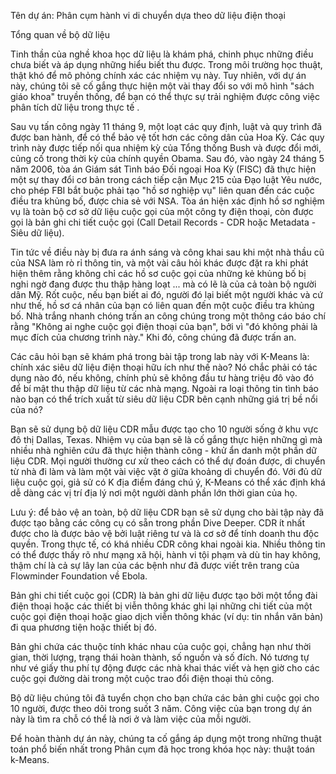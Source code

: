 Tên dự án: Phân cụm hành vi di chuyển dựa theo dữ liệu điện thoại

Tổng quan về bộ dữ liệu

Tinh thần của nghề khoa học dữ liệu là khám phá, chinh phục những điều chưa biết và áp dụng những hiểu biết thu được. Trong môi trường học thuật, thật khó để mô phỏng chính xác các nhiệm vụ này. Tuy nhiên, với dự án này, chúng tôi sẽ cố gắng thực hiện một vài thay đổi so với mô hình "sách giáo khoa" truyền thống, để bạn có thể thực sự trải nghiệm được công việc phân tích dữ liệu trong thực tế .

Sau vụ tấn công ngày 11 tháng 9, một loạt các quy định, luật và quy trình đã được ban hành, để có thể bảo vệ tốt hơn các công dân của Hoa Kỳ. Các quy trình này được tiếp nối qua nhiệm kỳ của Tổng thống Bush và được đổi mới, củng cố trong thời kỳ của chính quyền Obama. Sau đó, vào ngày 24 tháng 5 năm 2006, tòa án Giám sát Tình báo Đối ngoại Hoa Kỳ (FISC) đã thực hiện một sự thay đổi cơ bản trong cách tiếp cận Mục 215 của Đạo luật Yêu nước, cho phép FBI bắt buộc phải tạo "hồ sơ nghiệp vụ" liên quan đến các cuộc điều tra khủng bố, được chia sẻ với NSA. Tòa án hiện xác định hồ sơ nghiệm vụ là toàn bộ cơ sở dữ liệu cuộc gọi của một công ty điện thoại, còn được gọi là bản ghi chi tiết cuộc gọi (Call Detail Records - CDR hoặc Metadata - Siêu dữ liệu).

Tin tức về điều này bị đưa ra ánh sáng và công khai sau khi một nhà thầu cũ của NSA làm rò rỉ thông tin, và một vài câu hỏi khác được đặt ra khi phát hiện thêm rằng không chỉ các hồ sơ cuộc gọi của những kẻ khủng bố bị nghi ngờ đang được thu thập hàng loạt ... mà có lẽ là của cả toàn bộ người dân Mỹ. Rốt cuộc, nếu bạn biết ai đó, người đó lại biết một người khác và cứ như thế, hồ sơ cá nhân của bạn có liên quan đến một cuộc điều tra khủng bố. Nhà trắng nhanh chóng trấn an công chúng trong một thông cáo báo chí rằng "Không ai nghe cuộc gọi điện thoại của bạn", bởi vì  "đó không phải là mục đích của chương trình này." Khi đó, công chúng đã được trấn an.

Các câu hỏi bạn sẽ khám phá trong bài tập trong lab này với K-Means là: chính xác siêu dữ liệu điện thoại hữu ích như thế nào? Nó chắc phải có tác dụng nào đó, nếu không, chính phủ sẽ không đầu tư hàng triệu đô vào đó để bí mật thu thập dữ liệu từ các nhà mạng. Ngoài ra loại thông tin tình báo nào bạn có thể trích xuất từ siêu dữ liệu CDR bên cạnh những giá trị bề nổi của nó?

Bạn sẽ sử dụng bộ dữ liệu CDR mẫu được tạo cho 10 người sống ở khu vực đô thị Dallas, Texas. Nhiệm vụ của bạn sẽ là cố gắng thực hiện những gì mà nhiều nhà nghiên cứu đã thực hiện thành công -  khử ẩn danh một phần dữ liệu CDR. Mọi người thường cư xử theo cách có thể dự đoán được, di chuyển từ nhà đi làm và làm một vài việc vặt ở giữa khoảng di chuyển đó. Với đủ dữ liệu cuộc gọi, giả sử có K địa điểm đáng chú ý, K-Means có thể xác định khá dễ dàng các vị trí địa lý nơi một người dành phần lớn thời gian của họ.

Lưu ý: để bảo vệ an toàn, bộ dữ liệu CDR bạn sẽ sử dụng cho bài tập này đã được tạo bằng các công cụ có sẵn trong phần Dive Deeper. CDR ít nhất được cho là được bảo vệ bởi luật riêng tư và là cơ sở để tính doanh thu độc quyền. Trong thực tế, có khá nhiều CDR công khai ngoài kia. Nhiều thông tin có thể được thấy rõ như mạng xã hội, hành vi tội phạm và dù tin hay không, thậm chí là cả sự lây lan của các bệnh như đã được viết trên trang của Flowminder Foundation về Ebola.

Bản ghi chi tiết cuộc gọi (CDR) là bản ghi dữ liệu được tạo bởi một tổng đài điện thoại hoặc các thiết bị viễn thông khác ghi lại những chi tiết của một cuộc gọi điện thoại hoặc giao dịch viễn thông khác (ví dụ: tin nhắn văn bản) đi qua phương tiện hoặc thiết bị đó.

Bản ghi chứa các thuộc tính khác nhau của cuộc gọi, chẳng hạn như thời gian, thời lượng, trạng thái hoàn thành, số nguồn và số đích. Nó tương tự như vé giấy thu phí tự động được các nhà khai thác viết và hẹn giờ cho các cuộc gọi đường dài trong một cuộc trao đổi điện thoại thủ công.

Bộ dữ liệu chúng tôi đã tuyển chọn cho bạn chứa các bản ghi cuộc gọi cho 10 người, được theo dõi trong suốt 3 năm. Công việc của bạn trong dự án này là tìm ra chỗ có thể là nơi ở và làm việc của mỗi người.

Để hoàn thành dự án này, chúng ta cố gắng áp dụng một trong những thuật toán phổ biến nhất trong Phân cụm đã học trong khóa học này: thuật toán k-Means.
